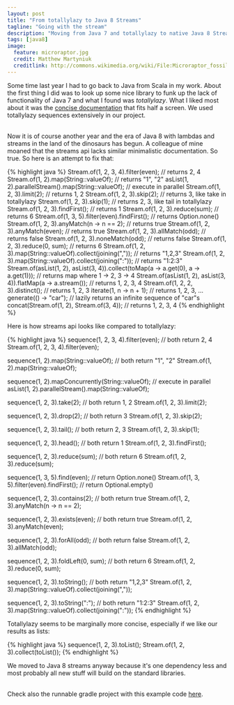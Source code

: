 ```yaml
---
layout: post
title: "From totallylazy to Java 8 Streams"
tagline: "Going with the stream"
description: "Moving from Java 7 and totallylazy to native Java 8 Streams API."
tags: [java8]
image:
  feature: microraptor.jpg
  credit: Matthew Martyniuk
  creditlink: http://commons.wikimedia.org/wiki/File:Microraptor_fossil1.JPG
---
```


Some time last year I had to go back to Java from Scala in my
work. About the first thing I did was to look up some nice library to funk
up the lack of functionality of Java 7 and what I found was *totallylazy*. What
I liked most about it was the
[concise documentation](https://code.google.com/p/totallylazy/#Examples)
that fits half a screen. We used totallylazy sequences extensively in our project.

<br>Now it is of course another year and the era of Java 8 with lambdas
and streams in the land of the dinosaurs has begun. A colleague of mine
moaned that the streams api lacks similar minimalistic documentation. So
true. So here is an attempt to fix that:

{% highlight java %}
Stream.of(1, 2, 3, 4).filter(even); // returns 2, 4
Stream.of(1, 2).map(String::valueOf); // returns "1", "2"
asList(1, 2).parallelStream().map(String::valueOf); // execute in parallel
Stream.of(1, 2, 3).limit(2); // returns 1, 2
Stream.of(1, 2, 3).skip(2); // returns 3, like take in totallylazy
Stream.of(1, 2, 3).skip(1); // returns 2, 3, like tail in totallylazy
Stream.of(1, 2, 3).findFirst(); // returns 1
Stream.of(1, 2, 3).reduce(sum); // returns 6
Stream.of(1, 3, 5).filter(even).findFirst(); // returns Option.none()
Stream.of(1, 2, 3).anyMatch(n -> n == 2); // returns true
Stream.of(1, 2, 3).anyMatch(even); // returns true
Stream.of(1, 2, 3).allMatch(odd); // returns false
Stream.of(1, 2, 3).noneMatch(odd); // returns false
Stream.of(1, 2, 3).reduce(0, sum); // returns 6
Stream.of(1, 2, 3).map(String::valueOf).collect(joining(",")); // returns "1,2,3"
Stream.of(1, 2, 3).map(String::valueOf).collect(joining(":")); // returns "1:2:3"
Stream.of(asList(1, 2), asList(3, 4)).collect(toMap(a -> a.get(0), a -> a.get(1))); // returns map where 1 -> 2, 3 -> 4
Stream.of(asList(1, 2), asList(3, 4)).flatMap(a -> a.stream()); // returns 1, 2, 3, 4
Stream.of(1, 2, 2, 3).distinct(); // returns 1, 2, 3
iterate(1, n -> n + 1); // returns 1, 2, 3, ...
generate(() -> "car"); // lazily returns an infinite sequence of "car"s
concat(Stream.of(1, 2), Stream.of(3, 4)); // returns 1, 2, 3, 4
{% endhighlight %}

Here is how streams api looks like compared to totallylazy:

{% highlight java %}
sequence(1, 2, 3, 4).filter(even); // both return 2, 4
Stream.of(1, 2, 3, 4).filter(even);

sequence(1, 2).map(String::valueOf); // both return "1", "2"
Stream.of(1, 2).map(String::valueOf);

sequence(1, 2).mapConcurrently(String::valueOf); // execute in parallel
asList(1, 2).parallelStream().map(String::valueOf);

sequence(1, 2, 3).take(2); // both return 1, 2
Stream.of(1, 2, 3).limit(2);

sequence(1, 2, 3).drop(2); // both return 3
Stream.of(1, 2, 3).skip(2);

sequence(1, 2, 3).tail(); // both return 2, 3
Stream.of(1, 2, 3).skip(1);

sequence(1, 2, 3).head(); // both return 1
Stream.of(1, 2, 3).findFirst();

sequence(1, 2, 3).reduce(sum); // both return 6
Stream.of(1, 2, 3).reduce(sum);

sequence(1, 3, 5).find(even); // return Option.none()
Stream.of(1, 3, 5).filter(even).findFirst(); // return Optional.empty()

sequence(1, 2, 3).contains(2); // both return true
Stream.of(1, 2, 3).anyMatch(n -> n == 2);

sequence(1, 2, 3).exists(even); // both return true
Stream.of(1, 2, 3).anyMatch(even);

sequence(1, 2, 3).forAll(odd); // both return false
Stream.of(1, 2, 3).allMatch(odd);

sequence(1, 2, 3).foldLeft(0,  sum); // both return 6
Stream.of(1, 2, 3).reduce(0, sum);

sequence(1, 2, 3).toString(); // both return "1,2,3"
Stream.of(1, 2, 3).map(String::valueOf).collect(joining(","));

sequence(1, 2, 3).toString(":"); // both return "1:2:3"
Stream.of(1, 2, 3).map(String::valueOf).collect(joining(":"));
{% endhighlight %}

Totallylazy seems to be marginally more concise, especially if we like our results as lists:

{% highlight java %}
sequence(1, 2, 3).toList();
Stream.of(1, 2, 3).collect(toList());
{% endhighlight %}

We moved to Java 8 streams anyway because it's one dependency less and most probably all
new stuff will build on the standard libraries.

<br>Check also the runnable gradle project with this example code
[here](https://github.com/yareeh/l8er/blob/master/src/test/java/l8er/TotallyLazyVsJava8.java#L32-L105).
